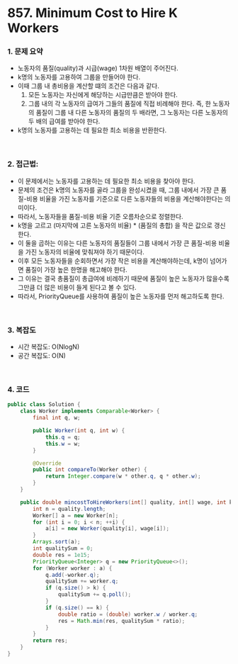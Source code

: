 # 857. Minimum Cost to Hire K Workers

### 1. 문제 요약

- 노동자의 품질(quality)과 시급(wage) 1차원 배열이 주어진다.
- k명의 노동자를 고용하여 그룹을 만들어야 한다.
- 이때 그룹 내 총비용을 계산할 떄의 조건은 다음과 같다.
  1. 모든 노동자는 자신에게 해당하는 시급만큼은 받아야 한다.
  2. 그룹 내의 각 노동자의 급여가 그들의 품질에 직접 비례해야 한다. 즉, 한 노동자의 품질이 그룹 내 다른 노동자의 품질의 두 배라면, 그 노동자는 다른 노동자의 두 배의 급여를 받아야 한다.
- k명의 노동자를 고용하는 데 필요한 최소 비용을 반환한다.

<br>

### 2. 접근법: 

- 이 문제에서는 노동자를 고용하는 데 필요한 최소 비용을 찾아야 한다.
- 문제의 조건은 k명의 노동자를 골라 그룹을 완성시켰을 때, 그룹 내에서 가장 큰 품질-비용 비율을 가진 노동자를 기준으로 다른 노동자들의 비용을 계산해야한다는 의미이다.
- 따라서, 노동자들을 품질-비용 비율 기준 오름차순으로 정렬한다.
- k명을 고르고 (마지막에 고른 노동자의 비율) * (품질의 총합) 을 작은 값으로 갱신한다.
- 이 둘을 곱하는 이유는 다른 노동자의 품질들이 그룹 내에서 가장 큰 품질-비용 비율을 가진 노동자의 비율에 맞춰져야 하기 때문이다.
- 이후 모든 노동자들을 순회하면서 가장 작은 비용을 계산해야하는데, k명이 넘어가면 품질이 가장 높은 한명을 해고해야 한다.
- 그 이유는 결국 총품질이 총급여에 비례하기 때문에 품질이 높은 노동자가 많을수록 그만큼 더 많은 비용이 들게 된다고 볼 수 있다.
- 따라서, PriorityQueue를 사용하여 품질이 높은 노동자를 먼저 해고하도록 한다.

<br>

### 3. 복잡도

- 시간 복잡도: O(NlogN)
- 공간 복잡도: O(N)

<br>

### 4. 코드

``` Java
public class Solution {
    class Worker implements Comparable<Worker> {
        final int q, w;

        public Worker(int q, int w) {
            this.q = q;
            this.w = w;
        }

        @Override
        public int compareTo(Worker other) {
            return Integer.compare(w * other.q, q * other.w);
        }
    }

    public double mincostToHireWorkers(int[] quality, int[] wage, int k) {
        int n = quality.length;
        Worker[] a = new Worker[n];
        for (int i = 0; i < n; ++i) {
            a[i] = new Worker(quality[i], wage[i]);
        }
        Arrays.sort(a);
        int qualitySum = 0;
        double res = 1e15;
        PriorityQueue<Integer> q = new PriorityQueue<>();
        for (Worker worker : a) {
            q.add(-worker.q);
            qualitySum += worker.q;
            if (q.size() > k) {
                qualitySum += q.poll();
            }
            if (q.size() == k) {
                double ratio = (double) worker.w / worker.q;
                res = Math.min(res, qualitySum * ratio);
            }
        }
        return res;
    }
}

```
